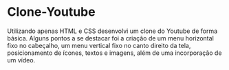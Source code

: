 # Clone-Youtube
Utilizando apenas HTML e CSS desenvolvi um clone do Youtube de forma básica. Alguns pontos a se destacar foi a criação de um menu horizontal fixo no cabeçalho, um menu vertical fixo no canto direito da tela, posicionamento de ícones, textos e imagens, além de uma incorporação de um vídeo.
